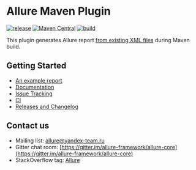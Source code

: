 # Allure Maven Plugin 

[![release](http://github-release-version.herokuapp.com/github/allure-framework/allure-maven-plugin/release.svg?style=flat)](https://github.com/allure-framework/allure-maven-plugin/releases/latest) [![Maven Central](https://maven-badges.herokuapp.com/maven-central/ru.yandex.qatools.allure/allure-maven-plugin/badge.svg?style=flat)](https://maven-badges.herokuapp.com/maven-central/ru.yandex.qatools.allure/allure-maven-plugin) [![build](https://img.shields.io/jenkins/s/http/ci.qatools.ru/allure-maven-plugin_master-deploy.svg?style=flat)](http://ci.qatools.ru/job/allure-maven-plugin_master-deploy/lastBuild/)

This plugin generates Allure report [from existing XML files](https://github.com/allure-framework/allure-core/wiki#gathering-information-about-tests) during Maven build.

## Getting Started

* [An example report](http://ci.qatools.ru/job/allure-core_master-deploy/lastSuccessfulBuild/artifact/allure-report-preview/target/allure-report/index.html#/)
* [Documentation](http://wiki.qatools.ru/display/AL/Allure+Maven+Plugin)
* [Issue Tracking](https://github.com/allure-framework/allure-maven-plugin/issues?labels=&milestone=&page=1&state=open)
* [CI](http://ci.qatools.ru/)
* [Releases and Changelog](https://github.com/allure-framework/allure-maven-plugin/releases)

## Contact us
* Mailing list: [allure@yandex-team.ru](mailto:allure@yandex-team.ru)
* Gitter chat room: [https://gitter.im/allure-framework/allure-core](https://gitter.im/allure-framework/allure-core)
* StackOverflow tag: [Allure](http://stackoverflow.com/questions/tagged/allure)
